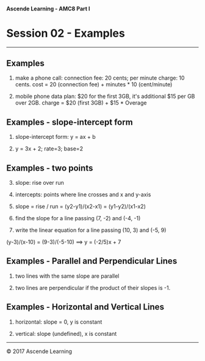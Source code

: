 #### Ascende Learning - AMC8 Part I
# Session 02 - Examples
- - - 

## Examples
1. make a phone call: connection fee: 20 cents; per minute charge: 10 cents. cost = 20 (connection fee) + minutes * 10 (cent/minute)

2. mobile phone data plan: $20 for the first 3GB, it's additional $15 per GB over 2GB. charge = $20 (first 3GB) + $15 * Overage


## Examples - slope-intercept form
1. slope-intercept form: y = ax + b
 
2. y = 3x + 2; rate=3; base=2

## Examples - two points
3. slope: rise over run

4. intercepts: points where line crosses and x and y-axis

1. slope = rise / run = (y2-y1)/(x2-x1) = (y1-y2)/(x1-x2)

2. find the slope for a line passing (7, -2) and (-4, -1)

3. write the linear equation for a line passing (10, 3) and (-5, 9)

(y-3)/(x-10) = (9-3)/(-5-10) ==> y = (-2/5)x + 7

## Examples - Parallel and Perpendicular Lines
1. two lines with the same slope are parallel

2. two lines are perpendicular if the product of their slopes is -1.

## Examples - Horizontal and Vertical Lines
1. horizontal: slope = 0, y is constant

2. vertical: slope (undefined), x is constant

- - - 
<div class="footer">
    &copy; 2017 Ascende Learning
</div>
